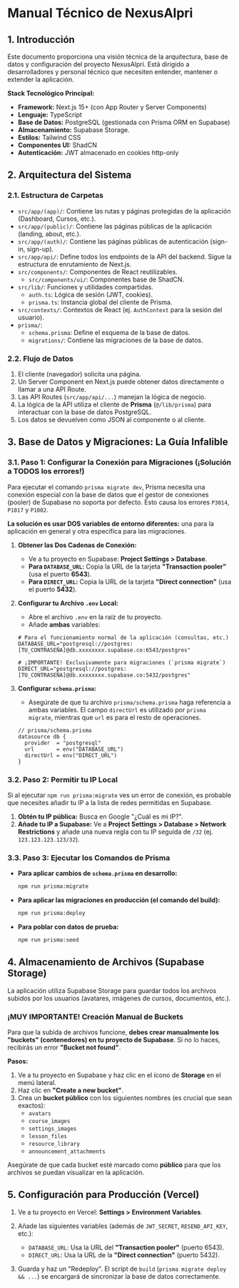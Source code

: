# Manual Técnico de NexusAlpri

## 1. Introducción

Este documento proporciona una visión técnica de la arquitectura, base de datos y configuración del proyecto NexusAlpri. Está dirigido a desarrolladores y personal técnico que necesiten entender, mantener o extender la aplicación.

**Stack Tecnológico Principal:**
*   **Framework:** Next.js 15+ (con App Router y Server Components)
*   **Lenguaje:** TypeScript
*   **Base de Datos:** PostgreSQL (gestionada con Prisma ORM en Supabase)
*   **Almacenamiento:** Supabase Storage.
*   **Estilos:** Tailwind CSS
*   **Componentes UI:** ShadCN
*   **Autenticación:** JWT almacenado en cookies http-only

## 2. Arquitectura del Sistema

### 2.1. Estructura de Carpetas

*   `src/app/(app)/`: Contiene las rutas y páginas protegidas de la aplicación (Dashboard, Cursos, etc.).
*   `src/app/(public)/`: Contiene las páginas públicas de la aplicación (landing, about, etc.).
*   `src/app/(auth)/`: Contiene las páginas públicas de autenticación (sign-in, sign-up).
*   `src/app/api/`: Define todos los endpoints de la API del backend. Sigue la estructura de enrutamiento de Next.js.
*   `src/components/`: Componentes de React reutilizables.
    *   `src/components/ui/`: Componentes base de ShadCN.
*   `src/lib/`: Funciones y utilidades compartidas.
    *   `auth.ts`: Lógica de sesión (JWT, cookies).
    *   `prisma.ts`: Instancia global del cliente de Prisma.
*   `src/contexts/`: Contextos de React (ej. `AuthContext` para la sesión del usuario).
*   `prisma/`:
    *   `schema.prisma`: Define el esquema de la base de datos.
    *   `migrations/`: Contiene las migraciones de la base de datos.

### 2.2. Flujo de Datos

1.  El cliente (navegador) solicita una página.
2.  Un Server Component en Next.js puede obtener datos directamente o llamar a una API Route.
3.  Las API Routes (`src/app/api/...`) manejan la lógica de negocio.
4.  La lógica de la API utiliza el cliente de **Prisma** (`@/lib/prisma`) para interactuar con la base de datos PostgreSQL.
5.  Los datos se devuelven como JSON al componente o al cliente.

## 3. Base de Datos y Migraciones: La Guía Infalible

### 3.1. Paso 1: Configurar la Conexión para Migraciones (¡Solución a TODOS los errores!)

Para ejecutar el comando `prisma migrate dev`, Prisma necesita una conexión especial con la base de datos que el gestor de conexiones (pooler) de Supabase no soporta por defecto. Esto causa los errores `P3014`, `P1017` y `P1002`.

**La solución es usar DOS variables de entorno diferentes:** una para la aplicación en general y otra específica para las migraciones.

1.  **Obtener las Dos Cadenas de Conexión:**
    *   Ve a tu proyecto en Supabase: **Project Settings > Database**.
    *   **Para `DATABASE_URL`:** Copia la URL de la tarjeta **"Transaction pooler"** (usa el puerto **6543**).
    *   **Para `DIRECT_URL`:** Copia la URL de la tarjeta **"Direct connection"** (usa el puerto **5432**).

2.  **Configurar tu Archivo `.env` Local:**
    *   Abre el archivo `.env` en la raíz de tu proyecto.
    *   Añade **ambas** variables:

    ```dotenv
    # Para el funcionamiento normal de la aplicación (consultas, etc.)
    DATABASE_URL="postgresql://postgres:[TU_CONTRASEÑA]@db.xxxxxxxx.supabase.co:6543/postgres"

    # ¡IMPORTANTE! Exclusivamente para migraciones (`prisma migrate`)
    DIRECT_URL="postgresql://postgres:[TU_CONTRASEÑA]@db.xxxxxxxx.supabase.co:5432/postgres"
    ```

3.  **Configurar `schema.prisma`:**
    *   Asegúrate de que tu archivo `prisma/schema.prisma` haga referencia a ambas variables. El campo `directUrl` es utilizado por `prisma migrate`, mientras que `url` es para el resto de operaciones.

    ```prisma
    // prisma/schema.prisma
    datasource db {
      provider  = "postgresql"
      url       = env("DATABASE_URL")
      directUrl = env("DIRECT_URL")
    }
    ```

### 3.2. Paso 2: Permitir tu IP Local

Si al ejecutar `npm run prisma:migrate` ves un error de conexión, es probable que necesites añadir tu IP a la lista de redes permitidas en Supabase.

1.  **Obtén tu IP pública:** Busca en Google "¿Cuál es mi IP?".
2.  **Añade tu IP a Supabase:** Ve a **Project Settings > Database > Network Restrictions** y añade una nueva regla con tu IP seguida de `/32` (ej. `123.123.123.123/32`).

### 3.3. Paso 3: Ejecutar los Comandos de Prisma

*   **Para aplicar cambios de `schema.prisma` en desarrollo:**
    ```bash
    npm run prisma:migrate
    ```
*   **Para aplicar las migraciones en producción (el comando del build):**
    ```bash
    npm run prisma:deploy
    ```
*   **Para poblar con datos de prueba:**
    ```bash
    npm run prisma:seed
    ```

## 4. Almacenamiento de Archivos (Supabase Storage)

La aplicación utiliza Supabase Storage para guardar todos los archivos subidos por los usuarios (avatares, imágenes de cursos, documentos, etc.).

### **¡MUY IMPORTANTE! Creación Manual de Buckets**

Para que la subida de archivos funcione, **debes crear manualmente los "buckets" (contenedores) en tu proyecto de Supabase**. Si no lo haces, recibirás un error **"Bucket not found"**.

**Pasos:**
1.  Ve a tu proyecto en Supabase y haz clic en el ícono de **Storage** en el menú lateral.
2.  Haz clic en **"Create a new bucket"**.
3.  Crea un **bucket público** con los siguientes nombres (es crucial que sean exactos):
    *   `avatars`
    *   `course_images`
    *   `settings_images`
    *   `lesson_files`
    *   `resource_library`
    *   `announcement_attachments`

Asegúrate de que cada bucket esté marcado como **público** para que los archivos se puedan visualizar en la aplicación.

## 5. Configuración para Producción (Vercel)

1.  Ve a tu proyecto en Vercel: **Settings > Environment Variables**.
2.  Añade las siguientes variables (además de `JWT_SECRET`, `RESEND_API_KEY`, etc.):
    *   `DATABASE_URL`: Usa la URL del **"Transaction pooler"** (puerto 6543).
    *   `DIRECT_URL`: Usa la URL de la **"Direct connection"** (puerto 5432).

3.  Guarda y haz un "Redeploy". El script de `build` (`prisma migrate deploy && ...`) se encargará de sincronizar la base de datos correctamente.